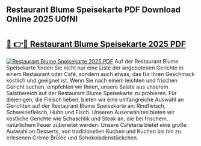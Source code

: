 ## Restaurant Blume Speisekarte PDF Download Online 2025 U0fNI

# <h2><a href="http://gcbo7p.nevu.top/?p=Restaurant+Blume+Speisekarte">🔗 👉🔴 Restaurant Blume Speisekarte 2025 PDF</a></h2>

[![Restaurant Blume Speisekarte 2025 PDF](https://i.imgur.com/dBaPXMq.png)](http://gcbo7p.nevu.top/?p=Restaurant+Blume+Speisekarte)
Auf der Restaurant Blume Speisekarte finden Sie nicht nur eine Liste der angebotenen Gerichte in einem Restaurant oder Café, sondern auch etwas, das für Ihren Geschmack köstlich und geeignet ist. Wenn Sie nach einem leichten und frischen Gericht suchen, empfehlen wir Ihnen, unsere Salate aus unserem Salatbereich auf der Restaurant Blume Speisekarte zu probieren. Für diejenigen, die Fleisch lieben, bieten wir eine umfangreiche Auswahl an Gerichten auf der Restaurant Blume Speisekarte an: Rindfleisch, Schweinefleisch, Huhn und Fisch. Unseren Auserwählten bieten wir köstliche Gerichte wie Schaschlik und Steak an, die bei frischem, natürlichem Feuer zubereitet werden. Unsere Cafeteria bietet eine große Auswahl an Desserts, von traditionellen Kuchen und Kuchen bis hin zu erlesenen Crème Brûlée und Schokoladenstückchen.
